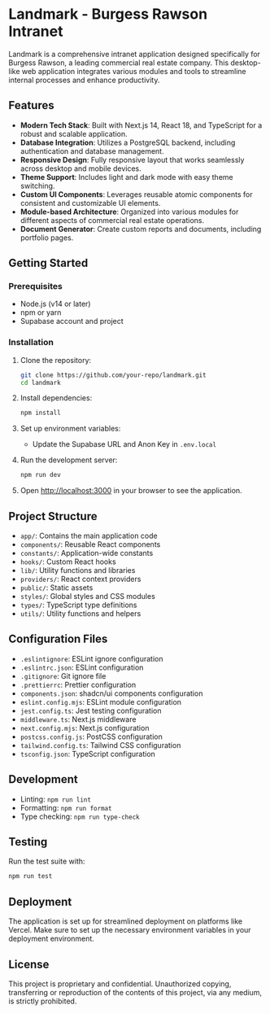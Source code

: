 # Landmark - Burgess Rawson Intranet

Landmark is a comprehensive intranet application designed specifically for Burgess Rawson, a leading commercial real estate company. This desktop-like web application integrates various modules and tools to streamline internal processes and enhance productivity.

## Features

- **Modern Tech Stack**: Built with Next.js 14, React 18, and TypeScript for a robust and scalable application.
- **Database Integration**: Utilizes a PostgreSQL backend, including authentication and database management.
- **Responsive Design**: Fully responsive layout that works seamlessly across desktop and mobile devices.
- **Theme Support**: Includes light and dark mode with easy theme switching.
- **Custom UI Components**: Leverages reusable atomic components for consistent and customizable UI elements.
- **Module-based Architecture**: Organized into various modules for different aspects of commercial real estate operations.
- **Document Generator**: Create custom reports and documents, including portfolio pages.

## Getting Started

### Prerequisites

- Node.js (v14 or later)
- npm or yarn
- Supabase account and project

### Installation

1. Clone the repository:

   ```bash
   git clone https://github.com/your-repo/landmark.git
   cd landmark
   ```

2. Install dependencies:

   ```bash
   npm install
   ```

3. Set up environment variables:

   - Update the Supabase URL and Anon Key in `.env.local`

4. Run the development server:

   ```bash
   npm run dev
   ```

5. Open [http://localhost:3000](http://localhost:3000) in your browser to see the application.

## Project Structure

- `app/`: Contains the main application code
- `components/`: Reusable React components
- `constants/`: Application-wide constants
- `hooks/`: Custom React hooks
- `lib/`: Utility functions and libraries
- `providers/`: React context providers
- `public/`: Static assets
- `styles/`: Global styles and CSS modules
- `types/`: TypeScript type definitions
- `utils/`: Utility functions and helpers

## Configuration Files

- `.eslintignore`: ESLint ignore configuration
- `.eslintrc.json`: ESLint configuration
- `.gitignore`: Git ignore file
- `.prettierrc`: Prettier configuration
- `components.json`: shadcn/ui components configuration
- `eslint.config.mjs`: ESLint module configuration
- `jest.config.ts`: Jest testing configuration
- `middleware.ts`: Next.js middleware
- `next.config.mjs`: Next.js configuration
- `postcss.config.js`: PostCSS configuration
- `tailwind.config.ts`: Tailwind CSS configuration
- `tsconfig.json`: TypeScript configuration

## Development

- Linting: `npm run lint`
- Formatting: `npm run format`
- Type checking: `npm run type-check`

## Testing

Run the test suite with:

```bash
npm run test
```

## Deployment

The application is set up for streamlined deployment on platforms like Vercel. Make sure to set up the necessary environment variables in your deployment environment.

## License

This project is proprietary and confidential. Unauthorized copying, transferring or reproduction of the contents of this project, via any medium, is strictly prohibited.
